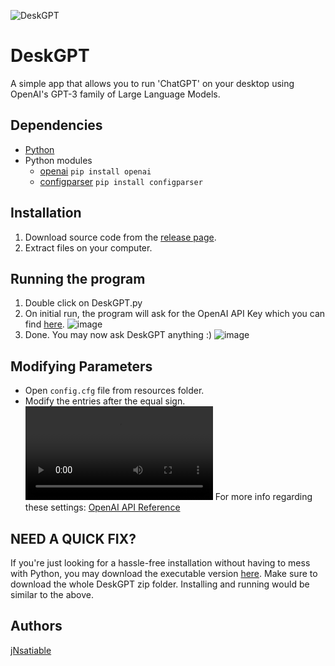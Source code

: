 ![DeskGPT](https://raw.githubusercontent.com/jNsatiable/DeskGPT/main/resources/DeskGPT.ico)

# DeskGPT
A simple app that allows you to run 'ChatGPT' on your desktop using OpenAI's GPT-3 family of Large Language Models. 
## Dependencies
* [Python](https://www.python.org/downloads/)
* Python modules
  * [openai](https://platform.openai.com/docs/api-reference?lang=python) `pip install openai`
  * [configparser](https://docs.python.org/3/library/configparser.html) `pip install configparser`
## Installation
  1. Download source code from the [release page](https://github.com/jNsatiable/DeskGPT/releases).
  2. Extract files on your computer.
## Running the program
  1. Double click on DeskGPT.py
  2. On initial run, the program will ask for the OpenAI API Key which you can find [here](https://platform.openai.com/account/api-keys).
  ![image](https://user-images.githubusercontent.com/125757323/222952570-1192c447-1f79-41c7-8ae6-3e40e929cbd9.png)
  3. Done. You may now ask DeskGPT anything :)
  ![image](https://user-images.githubusercontent.com/125757323/222954232-3b638aaa-e31e-4309-bd69-69dbbca43127.png)
## Modifying Parameters
* Open `config.cfg` file from resources folder.
* Modify the entries after the equal sign. 
<video src=https://user-images.githubusercontent.com/125757323/222954900-f91d87d1-48b0-4682-a4d0-89dfe43519ce.mp4> </video>
For more info regarding these settings: [OpenAI API Reference](https://platform.openai.com/docs/api-reference/models/retrieve)
## NEED A QUICK FIX?
If you're just looking for a hassle-free installation without having to mess with Python, you may download the executable version [here](https://bit.ly/DeskGPT). Make sure to download the whole DeskGPT zip folder. Installing and running would be similar to the above.
## Authors
[jNsatiable](https://www.linkedin.com/in/joefer-traya/)

